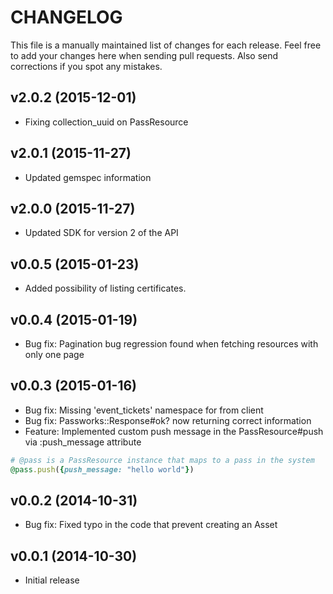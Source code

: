 # CHANGELOG

This file is a manually maintained list of changes for each release. Feel free to add your
changes here when sending pull requests. Also send corrections if you spot any mistakes.

## v2.0.2 (2015-12-01)
* Fixing collection_uuid on PassResource

## v2.0.1 (2015-11-27)
* Updated gemspec information

## v2.0.0 (2015-11-27)
* Updated SDK for version 2 of the API

## v0.0.5 (2015-01-23)
* Added possibility of listing certificates.

## v0.0.4 (2015-01-19)
* Bug fix: Pagination bug regression found when fetching resources with only one page

## v0.0.3 (2015-01-16)
* Bug fix: Missing 'event_tickets' namespace for from client
* Bug fix: Passworks::Response#ok? now returning correct information
* Feature: Implemented custom push message in the PassResource#push via :push_message attribute
```ruby
# @pass is a PassResource instance that maps to a pass in the system
@pass.push({push_message: "hello world"})
```


## v0.0.2 (2014-10-31)
* Bug fix: Fixed typo in the code that prevent creating an Asset

## v0.0.1 (2014-10-30)
* Initial release

